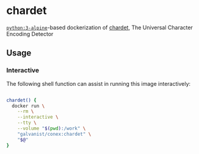 # chardet

[`python:3-alpine`](https://hub.docker.com/_/python/)-based dockerization of [chardet](https://github.com/chardet/chardet), The Universal Character Encoding Detector

## Usage

### Interactive

The following shell function can assist in running this image interactively:

```sh

chardet() {
  docker run \
    --rm \
    --interactive \
    --tty \
    --volume "$(pwd):/work" \
    "galvanist/conex:chardet" \
    "$@"
}

```
